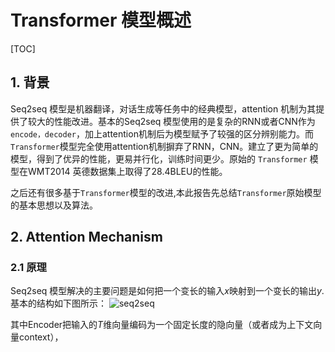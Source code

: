 # Transformer 模型概述

[TOC]

## 1. 背景

   Seq2seq 模型是机器翻译，对话生成等任务中的经典模型，attention 机制为其提供了较大的性能改进。基本的Seq2seq 模型使用的是复杂的RNN或者CNN作为`encode，decoder`，加上attention机制后为模型赋予了较强的区分辨别能力。而 `Transformer`模型完全使用attention机制摒弃了RNN，CNN。建立了更为简单的模型，得到了优异的性能，更易并行化，训练时间更少。原始的 `Transformer` 模型在WMT2014 英德数据集上取得了28.4BLEU的性能。

   之后还有很多基于`Transformer`模型的改进,本此报告先总结`Transformer`原始模型的基本思想以及算法。

## 2. Attention Mechanism

### 2.1 原理

Seq2seq 模型解决的主要问题是如何把一个变长的输入$x$映射到一个变长的输出$y$.基本的结构如下图所示：
![seq2seq](https://user-gold-cdn.xitu.io/2017/11/30/1600b8156d71e47d?imageslim)

其中Encoder把输入的$T$维向量编码为一个固定长度的隐向量（或者成为上下文向量context），

